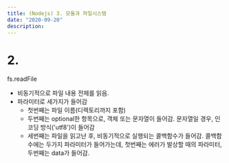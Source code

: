 ```yaml
---
title: (Nodejs) 3. 모듈과 파일시스템
date: "2020-09-20"
description: 
---
```


# 2. 
fs.readFile
- 비동기적으로 파일 내용 전체를 읽음.
- 파라미터로 세가지가 들어감
    - 첫번째는 파일 이름(디렉토리까지 포함)
    - 두번째는 optional한 항목으로, 객체 또는 문자열이 들어감. 문자열일 경우, 인코딩 방식('utf8')이 들어감
    - 세번째는 파일을 읽고난 후, 비동기적으로 실행되는 콜백함수가 들어감. 콜백함수에는 두가지 파라미터가 들어가는데, 첫번째는 에러가 발상할 때의 파라미터, 두번째는 data가 들어감. 






